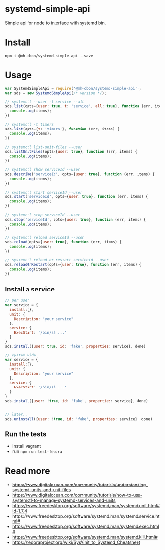 # systemd-simple-api

Simple api for node to interface with systemd bin.

# Install

```
npm i @mh-cbon/systemd-simple-api --save
```


# Usage

```js
var SystemdSimpleApi = require('@mh-cbon/systemd-simple-api');
var sds = new SystemdSimpleApi(/* version */);

// systemctl --user -t service --all
sds.list(opts={user: true, t: 'service', all: true}, function (err, items) {
  console.log(items);
})

// systemctl -t timers
sds.list(opts={t: 'timers'}, function (err, items) {
  console.log(items);
})

// systemctl list-unit-files --user
sds.listUnitFiles(opts={user: true}, function (err, items) {
  console.log(items);
})

// systemctl show serviceId --user
sds.describe('serviceId', opts={user: true}, function (err, items) {
  console.log(items);
})

// systemctl start serviceId --user
sds.start('serviceId', opts={user: true}, function (err, items) {
  console.log(items);
})

// systemctl stop serviceId --user
sds.stop('serviceId', opts={user: true}, function (err, items) {
  console.log(items);
})

// systemctl reload serviceId --user
sds.reload(opts={user: true}, function (err, items) {
  console.log(items);
})

// systemctl reload-or-restart serviceId --user
sds.reloadOrRestart(opts={user: true}, function (err, items) {
  console.log(items);
})

```

## Install a service

```js
// per user
var service = {
  install:{},
  unit: {
    Description: "your service"
  },
  service: {
    ExecStart: '/bin/sh ...'
  }
}
sds.install({user: true, id: 'fake', properties: service}, done)

// system wide
var service = {
  install:{},
  unit: {
    Description: "your service"
  },
  service: {
    ExecStart: '/bin/sh ...'
  }
}
sds.install({user: !true, id: 'fake', properties: service}, done)


// later...
sds.uninstall({user: !true, id: 'fake', properties: service}, done)
```

## Run the tests

- install vagrant
- run `npm run test-fedora`

# Read more

- https://www.digitalocean.com/community/tutorials/understanding-systemd-units-and-unit-files
- https://www.digitalocean.com/community/tutorials/how-to-use-systemctl-to-manage-systemd-services-and-units
- https://www.freedesktop.org/software/systemd/man/systemd.unit.html#id-1.7.4
- https://www.freedesktop.org/software/systemd/man/systemd.service.html#
- https://www.freedesktop.org/software/systemd/man/systemd.exec.html#
- https://www.freedesktop.org/software/systemd/man/systemd.kill.html#
- https://fedoraproject.org/wiki/SysVinit_to_Systemd_Cheatsheet
